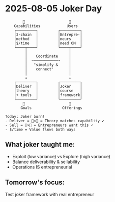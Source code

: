 # 2025-08-05 Joker Day

```
        🐢                    👾
    Capabilities            Users
    ┌─────────┐         ┌─────────┐
    │3-chain  │         │Entrepre-│
    │method   │         │neurs    │
    │$/time   │         │need OM  │
    └────┬────┘         └────┬────┘
         │                   │
         │    Coordinate     │
         │  ←───────────→    │
         │   "simplify &     │
         │    connect"       │
         │                   │
         ↓                   ↓
    ┌─────────┐         ┌─────────┐
    │Deliver  │         │Joker    │
    │theory   │         │course   │
    │+ tools  │         │framework│
    └─────────┘         └─────────┘
        🐅                    🐙
       Goals              Offerings

Today: Joker born! 
- Deliver = 🐅×🐢 = Theory matches capability ✓
- Sell = 👾×🐙 = Entrepreneurs want this ✓
- $/time = Value flows both ways
```

## What joker taught me:
- Exploit (low variance) vs Explore (high variance)
- Balance deliverability & sellability
- Operations IS entrepreneurial

## Tomorrow's focus:
Test joker framework with real entrepreneur
